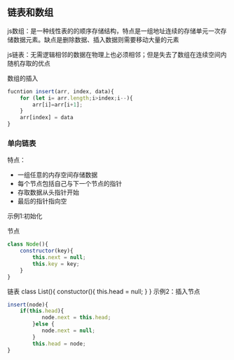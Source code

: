 ## 链表和数组

js数组：是一种线性表的的顺序存储结构，特点是一组地址连续的存储单元一次存储数据元素。缺点是删除数据、插入数据则需要移动大量的元素

js链表：无需逻辑相邻的数据在物理上也必须相邻；但是失去了数组在连续空间内随机存取的优点

数组的插入

```js
fucntion insert(arr, index, data){
    for (let i= arr.length;i>index;i--){
        arr[i]=arr[i+1];
    }
    arr[index] = data
}
```

### 单向链表

特点：
- 一组任意的内存空间存储数据
- 每个节点包括自己与下一个节点的指针
- 存取数据从头指针开始
- 最后的指针指向空

示例1:初始化

节点
```js
class Node(){
    constructor(key){
        this.next = null;
        this.key = key;
    }
}
```
链表
class List(){
    constuctor(){
        this.head = null;
    }
}
示例2：插入节点
```js
insert(node){
    if(this.head){
           node.next = this.head;
        }else {
           node.next = null;
        }
        this.head = node;
}
```